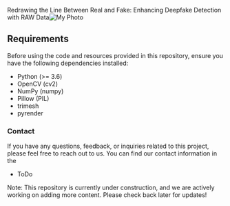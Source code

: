 Redrawing the Line Between Real and Fake: Enhancing Deepfake Detection with RAW Data![My Photo]([https://github.com/ICCVsupplementary/ICCV_2023/blob/main/protocol_final.png](https://github.com/DoubleBlindAnonymousSubmission/Deepfake-Detection-with-RAW-Data/pipeline))

## Requirements
Before using the code and resources provided in this repository, ensure you have the following dependencies installed:
* Python (>= 3.6)
* OpenCV (cv2)
* NumPy (numpy)
* Pillow (PIL)
* trimesh
* pyrender


### Contact
If you have any questions, feedback, or inquiries related to this project, please feel free to reach out to us. You can find our contact information in the 
* ToDo


Note: This repository is currently under construction, and we are actively working on adding more content. Please check back later for updates!

